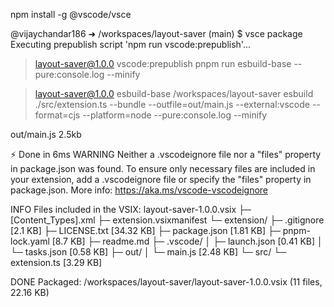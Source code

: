 npm install -g @vscode/vsce

@vijaychandar186 ➜ /workspaces/layout-saver (main) $ vsce package
Executing prepublish script 'npm run vscode:prepublish'...

> layout-saver@1.0.0 vscode:prepublish
> pnpm run esbuild-base --pure:console.log --minify


> layout-saver@1.0.0 esbuild-base /workspaces/layout-saver
> esbuild ./src/extension.ts --bundle --outfile=out/main.js --external:vscode --format=cjs --platform=node --pure:console.log --minify


  out/main.js  2.5kb

⚡ Done in 6ms
 WARNING  Neither a .vscodeignore file nor a "files" property in package.json was found. To ensure only necessary files are included in your extension, add a .vscodeignore file or specify the "files" property in package.json. More info: https://aka.ms/vscode-vscodeignore

 INFO  Files included in the VSIX:
layout-saver-1.0.0.vsix
├─ [Content_Types].xml 
├─ extension.vsixmanifest 
└─ extension/
   ├─ .gitignore [2.1 KB]
   ├─ LICENSE.txt [34.32 KB]
   ├─ package.json [1.81 KB]
   ├─ pnpm-lock.yaml [8.7 KB]
   ├─ readme.md 
   ├─ .vscode/
   │  ├─ launch.json [0.41 KB]
   │  └─ tasks.json [0.58 KB]
   ├─ out/
   │  └─ main.js [2.48 KB]
   └─ src/
      └─ extension.ts [3.29 KB]

 DONE  Packaged: /workspaces/layout-saver/layout-saver-1.0.0.vsix (11 files, 22.16 KB)